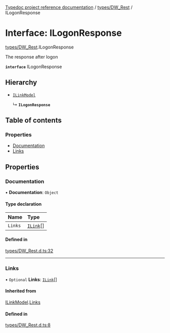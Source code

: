 [Typedoc project reference documentation](../README.md) / [types/DW_Rest](../modules/types_dw_rest.md) / ILogonResponse

# Interface: ILogonResponse

[types/DW_Rest](../modules/types_dw_rest.md).ILogonResponse

The response after logon

**`interface`** ILogonResponse

## Hierarchy

- [`ILinkModel`](types_dw_rest.ilinkmodel.md)

  ↳ **`ILogonResponse`**

## Table of contents

### Properties

- [Documentation](types_dw_rest.ilogonresponse.md#documentation)
- [Links](types_dw_rest.ilogonresponse.md#links)

## Properties

### Documentation

• **Documentation**: `Object`

#### Type declaration

| Name | Type |
| :------ | :------ |
| `Links` | [`ILink`](types_dw_rest.ilink.md)[] |

#### Defined in

[types/DW_Rest.d.ts:32](https://github.com/DocuWare/REST-Sample-TS/blob/828b3d4/src/types/DW_Rest.d.ts#L32)

___

### Links

• `Optional` **Links**: [`ILink`](types_dw_rest.ilink.md)[]

#### Inherited from

[ILinkModel](types_dw_rest.ilinkmodel.md).[Links](types_dw_rest.ilinkmodel.md#links)

#### Defined in

[types/DW_Rest.d.ts:8](https://github.com/DocuWare/REST-Sample-TS/blob/828b3d4/src/types/DW_Rest.d.ts#L8)
